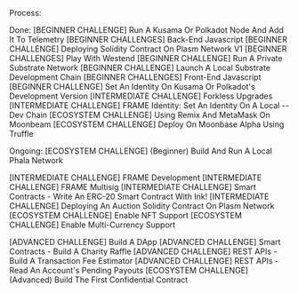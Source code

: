 Process:

Done:
[BEGINNER CHALLENGE] Run A Kusama Or Polkadot Node And Add It To Telemetry
[BEGINNER CHALLENGES] Back-End Javascript
[BEGINNER CHALLENGE] Deploying Solidity Contract On Plasm Network V1
[BEGINNER CHALLENGES] Play With Westend
[BEGINNER CHALLENGE] Run A Private Substrate Network
[BEGINNER CHALLENGE] Launch A Local Substrate Development Chain
[BEGINNER CHALLENGES] Front-End Javascript
[BEGINNER CHALLENGE] Set An Identity On Kusama Or Polkadot's Development Version
[INTERMEDIATE CHALLENGE] Forkless Upgrades
[INTERMEDIATE CHALLENGE] FRAME Identity: Set An Identity On A Local --Dev Chain
[ECOSYSTEM CHALLENGE] Using Remix And MetaMask On Moonbeam
[ECOSYSTEM CHALLENGE] Deploy On Moonbase Alpha Using Truffle

Ongoing:
[ECOSYSTEM CHALLENGE] (Beginner) Build And Run A Local Phala Network

[INTERMEDIATE CHALLENGE] FRAME Development
[INTERMEDIATE CHALLENGE] FRAME Multisig
[INTERMEDIATE CHALLENGE] Smart Contracts - Write An ERC-20 Smart Contract With Ink!
[INTERMEDIATE CHALLENGE] Deploying An Auction Solidity Contract On Plasm Network
[ECOSYSTEM CHALLENGE] Enable NFT Support
[ECOSYSTEM CHALLENGE] Enable Multi-Currency Support

[ADVANCED CHALLENGE] Build A DApp
[ADVANCED CHALLENGE] Smart Contracts - Build A Charity Raffle
[ADVANCED CHALLENGE] REST APIs - Build A Transaction Fee Estimator
[ADVANCED CHALLENGE] REST APIs - Read An Account's Pending Payouts
[ECOSYSTEM CHALLENGE] (Advanced) Build The First Confidential Contract
